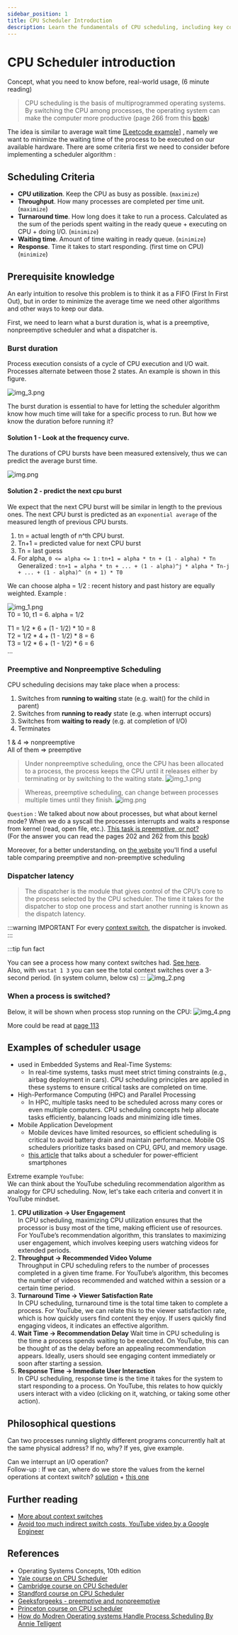 ```yaml
---
sidebar_position: 1
title: CPU Scheduler Introduction
description: Learn the fundamentals of CPU scheduling, including key concepts, scheduling criteria, and real-world applications. Understand preemptive and nonpreemptive scheduling, dispatcher latency, and more.
---
```


# CPU Scheduler introduction

Concept, what you need to know before, real-world usage, (6 minute reading)

> CPU scheduling is the basis of multiprogrammed operating systems. By switching the CPU among processes, the operating 
> system can make the computer
more productive (page 266 from this [book](https://os.ecci.ucr.ac.cr/slides/Abraham-Silberschatz-Operating-System-Concepts-10th-2018.pdf))

The idea is similar to average wait time [[Leetcode example]](https://leetcode.com/problems/average-waiting-time/description/) , namely we want 
to minimize the waiting time of the process to be executed on our available hardware. There are some criteria first we need
to consider before implementing a scheduler algorithm : 

## Scheduling Criteria

- **CPU utilization**. Keep the CPU as busy as possible. (`maximize`)
- **Throughput**. How many processes are completed per time unit. (`maximize`)
- **Turnaround time**. How long does it take to run a process. Calculated as the sum of the periods spent waiting in the
ready queue + executing on CPU + doing I/O. (`minimize`)
- **Waiting time**. Amount of time waiting in ready queue. (`minimize`)
- **Response**. Time it takes to start responding. (first time on CPU) (`minimize`)

## Prerequisite knowledge

An early intuition to resolve this problem is to think it as a FIFO (First In First Out), but in order to 
minimize the average time we need other algorithms and other ways to keep our data. 

First, we need to learn what a burst duration is, what is a preemptive, nonpreemptive scheduler and what a dispatcher is.

### Burst duration

Process execution consists of a cycle of CPU execution and I/O wait. Processes alternate between those 2 states.
An example is shown in this figure. 

![img_3.png](media/img_3.png)

The burst duration is essential to have for letting the scheduler algorithm know how much time will take for a specific
process to run. But how we know the duration before running it?

#### **Solution 1 - Look at the frequency curve**.    

The durations of CPU bursts have been measured extensively, thus we can 
predict the average burst time. 

![img.png](media/img.png)

#### **Solution 2 - predict the next cpu burst**  

We expect that the next CPU burst will be similar in length to the previous ones.
The next CPU burst is predicted as an `exponential average` of the measured length of previous CPU bursts. 

1. tn = actual length of n^th CPU burst.
2. Tn+1 = predicted value for next CPU burst
3. Tn = last guess
4. For alpha, `0 <= alpha <= 1` : `tn+1 = alpha * tn + (1 - alpha) * Tn`   
Generalized : `tn+1 = alpha * tn + ... + (1 - alpha)^j * alpha * Tn-j + ... + (1 - alpha)^ (n + 1) * T0`

We can choose alpha = 1/2 : recent history and past history are equally weighted.
Example : 

![img_1.png](media/img_1.png)   
T0 = 10, t1 = 6. alpha = 1/2

T1 = 1/2 * 6 + (1 - 1/2) * 10 = 8   
T2 = 1/2 * 4 + (1 - 1/2) * 8 = 6   
T3 = 1/2 * 6 + (1 - 1/2) * 6 = 6    
...

### Preemptive and Nonpreemptive Scheduling

CPU scheduling decisions may take place when a process:
1. Switches from **running to waiting** state (e.g. wait() for the child in parent)
2. Switches from **running to ready** state (e.g. when interrupt occurs)
3. Switches from **waiting to ready** (e.g. at completion of I/O)
4. Terminates

1 & 4 => nonpreemptive   
All of them => preemptive

> Under nonpreemptive scheduling, once the CPU has been allocated
to a process, the process keeps the CPU until it releases either by terminating
or by switching to the waiting state.
![img_1.png](media/week-7-7.png)

> Whereas, preemptive scheduling, can change between processes multiple times until they finish.
![img.png](media/week-7-6.png)

`Question` : We talked about now about processes, but what about kernel mode? When we do a syscall the processes
interrupts and waits a response from kernel (read, open file, etc.). <u> This task is preemptive, or not? </u>  
(For the answer you can read the pages 202 and 262 from this [book](https://os.ecci.ucr.ac.cr/slides/Abraham-Silberschatz-Operating-System-Concepts-10th-2018.pdf))

Moreover, for a better understanding, on [the website](https://www.geeksforgeeks.org/preemptive-and-non-preemptive-scheduling/) you'll find a useful table comparing preemptive and non-preemptive scheduling

### Dispatcher latency

> The dispatcher is the module that gives control of the CPU’s core to the process
selected by the CPU scheduler. 
> The time it takes for the dispatcher to stop one process and start
another running is known as the dispatch latency.

:::warning IMPORTANT
For every [context switch](https://os.ecci.ucr.ac.cr/slides/Abraham-Silberschatz-Operating-System-Concepts-10th-2018.pdf#page=152), the dispatcher is invoked. 
::: 

:::tip fun fact

You can see a process how many context switches had. [See here](https://unix.stackexchange.com/questions/39342/how-to-see-how-many-context-switches-a-process-makes).   
Also, with `vmstat 1 3` you can see the total context switches over a 3-second period. (in system column, below cs)
:::
![img_2.png](media/img_2.png)

### When a process is switched? 

Below, it will be shown when process stop running on the CPU: 
![img_4.png](media/img_4.png)

More could be read at [page 113](https://os.ecci.ucr.ac.cr/slides/Abraham-Silberschatz-Operating-System-Concepts-10th-2018.pdf#page=151)

## Examples of scheduler usage

- used in Embedded Systems and Real-Time Systems: 
  - In real-time systems, tasks must meet strict timing constraints (e.g., airbag deployment in cars). CPU scheduling principles are applied in these systems to ensure critical tasks are completed on time.
- High-Performance Computing (HPC) and Parallel Processing
  - In HPC, multiple tasks need to be scheduled across many cores or even multiple computers. CPU scheduling concepts help allocate tasks efficiently, balancing loads and minimizing idle times.
- Mobile Application Development
  - Mobile devices have limited resources, so efficient scheduling is critical to avoid battery drain and maintain performance. Mobile OS schedulers prioritize tasks based on CPU, GPU, and memory usage.
  - [this article](https://www.researchgate.net/publication/261318367_Towards_Power-Efficient_Smartphones_by_Energy-Aware_Dynamic_Task_Scheduling) that talks about a scheduler for power-efficient smartphones

Extreme example `YouTube`:   
We can think about the YouTube scheduling recommendation algorithm as analogy for CPU scheduling. Now, let's take each criteria and convert it in YouTube mindset.

1. **CPU utilization -> User Engagement**  
In CPU scheduling, maximizing CPU utilization ensures that the processor is busy most of the time, making efficient use of resources. 
For YouTube’s recommendation algorithm, this translates to maximizing user engagement, 
which involves keeping users watching videos for extended periods.
2. **Throughput → Recommended Video Volume**   
Throughput in CPU scheduling refers to the number of processes completed in a given time frame. 
For YouTube’s algorithm, this becomes the number of videos recommended and watched within a session or a certain time period.
3. **Turnaround Time → Viewer Satisfaction Rate**   
In CPU scheduling, turnaround time is the total time taken to complete a process. 
For YouTube, we can relate this to the viewer satisfaction rate, which is how quickly users find content they enjoy. 
If users quickly find engaging videos, it indicates an effective algorithm.
4. **Wait Time → Recommendation Delay**
Wait time in CPU scheduling is the time a process spends waiting to be executed. 
On YouTube, this can be thought of as the delay before an appealing recommendation appears. 
Ideally, users should see engaging content immediately or soon after starting a session.
5. **Response Time → Immediate User Interaction**   
In CPU scheduling, response time is the time it takes for the system to start responding to a process. 
On YouTube, this relates to how quickly users interact with a video (clicking on it, watching, or taking some other action).

## Philosophical questions

Can two processes running slightly different programs concurrently halt at the same physical address? If no, why? If yes, give example.   

Can we interrupt an I/O operation?    
Follow-up : If we can, where do we store the values from the kernel operations at context switch? [solution](https://stackoverflow.com/questions/12911841/kernel-stack-and-user-space-stack) + [this one](https://cs.stackexchange.com/questions/96550/whats-the-difference-between-user-registers-and-kernel-registers)


## Further reading 
- [More about context switches](https://eli.thegreenplace.net/2018/measuring-context-switching-and-memory-overheads-for-linux-threads/)
- [Avoid too much indirect switch costs, YouTube video by a Google Engineer](https://www.youtube.com/watch?v=KXuZi9aeGTw)
## References

- Operating Systems Concepts, 10th edition
- [Yale course on CPU Scheduler](https://codex.cs.yale.edu/avi/os-book/OS8/os8e/slide-dir/PDF-dir/ch5.pdf)
- [Cambridge course on CPU Scheduler](https://www.cl.cam.ac.uk/teaching/1617/OpSystems/pdf/05-Scheduling-Algorithms.pdf)
- [Standford course on CPU Scheduler](https://www.scs.stanford.edu/07au-cs140/notes/l5.pdf)
- [Geeksforgeeks - preemptive and nonpreemptive](https://www.geeksforgeeks.org/preemptive-and-non-preemptive-scheduling/)
- [Princeton course on CPU scheduler](https://www.cs.princeton.edu/courses/archive/fall18/cos318/lectures/8.CPUScheduling.pdf)
- [How do Modren Operating systems Handle Process Scheduling By Annie Telligent](https://biglysales.com/how-do-modern-operating-systems-handle-process-scheduling/)